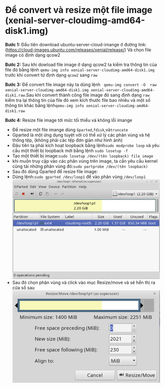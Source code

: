 # Để convert và resize một file image (xenial-server-cloudimg-amd64-disk1.img)

**Bước 1:** Đầu tiên download ubuntu-server-cloud-imange ở đường link: (https://cloud-images.ubuntu.com/releases/xenial/release/) Và chọn file image có định dạng qcow2

**Bước 2:** Sau khi dowload file image ở dạng qcow2 ta kiểm tra thông tin của file đó bằng lệnh `qemu-img info xenial-server-cloudimg-amd64-disk1.img` trước khi convert từ định dạng `qcow2` sang `raw`

**Bước 3:** Để convert file image này ta dùng lệnh ` qemu-img convert -O  raw xenial-server-cloudimg-amd64-disk1.img xenial-server-cloudimg-amd64-disk1.raw`.Sau khi convert thành công file image đó sang định dạng `raw` kiểm tra lại thông tin của file đó xem kích thước file bao nhiêu và một số thông tin khác bằng lệnh`qemu-img info xenial-server-cloudimg-amd64-disk1.raw`

**Bước 4:** Resize file image tới mức tối thiểu và không lỗi imange
- Để resize một file imange dùng `Gparted`,`fdisk`,và`truncate`
- Gparted là một ứng dụng tuyệt vời có thể xử lý các phân vùng và hệ thống tệp, (không phải các tệp đơn giản như hình ảnh)
- Đâu tiên ta phải kích hoạt loopback bằng lệnh`sudo modprobe loop` và yêu cầu một thiết bị loopback mới bằng lệnh `sudo losetup -f`
- Tạo một thiết bị image:`sudo losetup /dev/(tên loopback) file image`
- khi muốn truy cập vào các phân vùng trên image, ta cần yêu cầu kernel cũng tải những phân vùng đó:`sudo partprobe /dev/(tên loopback)` 
- Sau đó dùng Gparted để resize file image:
- Dùng lệnh:`sudo gparted /dev/loop1` để vào phân vùng `/dev/loop1` 
![](https://github.com/bizflycloud/internship-0719/blob/master/daitq1998/image/2.png)
- Sau đó chọn phân vùng và click vào mục Resize/move và sẽ hển thị ra cửa sổ sau ![](https://github.com/bizflycloud/internship-0719/blob/master/daitq1998/image/3.png)
